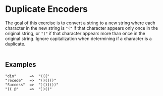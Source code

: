 # Duplicate Encoders

The goal of this exercise is to convert a string to a new string where each character in the new string is `"("` if that character appears only once in the original string, or `")"` if that character appears more than once in the original string. Ignore capitalization when determining if a character is a duplicate.  
<br>

## Examples
``` 
"din"      =>  "((("
"recede"   =>  "()()()"
"Success"  =>  ")())())"
"(( @"     =>  "))((" 
```  
